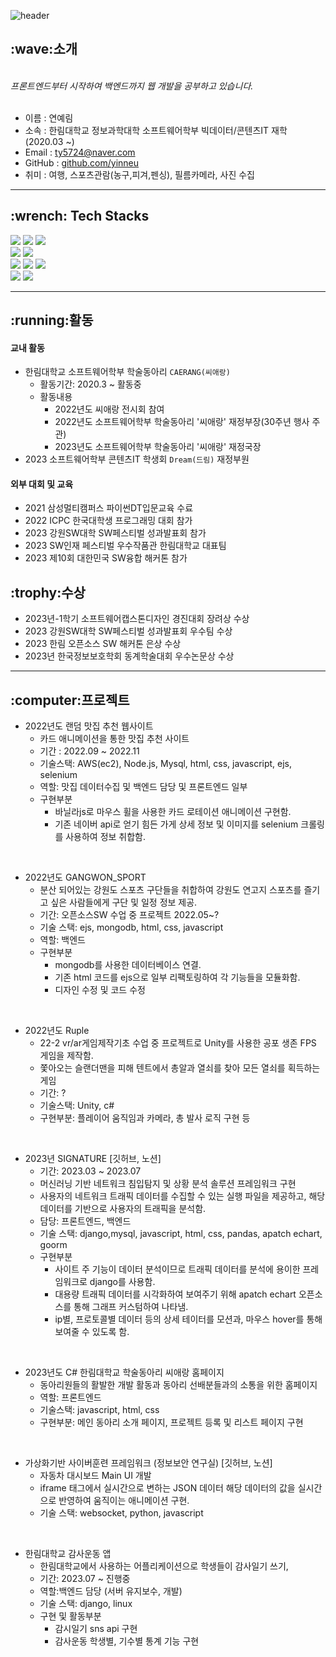 ![header](https://capsule-render.vercel.app/api?type=cylinder&color=auto&height=100&fontAlignY=50&fontSize=30&animation=blinking&section=header&text=Yerim's%20GitHub%&ustomColorList=0,2,2,5,30)
<!--Copyright © 2020 Ye-Chan Kang-->

<h2> :wave:소개 </h2>
<br>
<i>프론트엔드부터 시작하여 백엔드까지 웹 개발을 공부하고 있습니다.</i>
<br>
<br>

- 이름 : 연예림
- 소속 : 한림대학교 정보과학대학 소프트웨어학부 빅데이터/콘텐츠IT 재학 (2020.03 ~)
- Email : ty5724@naver.com
- GitHub : <a href = "https://github.com/yinneu"> github.com/yinneu </a>
- 취미 : 여행, 스포츠관람(농구,피겨,펜싱), 필름카메라, 사진 수집

---
<h2> :wrench: Tech Stacks </h2>

<img src="https://img.shields.io/badge/JAVASCRIPT-F7DF1E?style=for-the-badge&logo=javascript&logoColor=black"/> <img src="https://img.shields.io/badge/HTML5-E34F26?style=for-the-badge&logo=html5&logoColor=white"/> <img src="https://img.shields.io/badge/CSS3-1572B6?style=for-the-badge&logo=CSS3&logoColor=white"/> <br>
<img src="https://img.shields.io/badge/PYTHON-3776AB?style=for-the-badge&logo=PYTHON&logoColor=white"/>
<img src="https://img.shields.io/badge/JAVA-003648?style=for-the-badge&logo=JAVA&logoColor=white"/> <br>
<img src="https://img.shields.io/badge/DJANGO-092E20?style=for-the-badge&logo=DJANGO&logoColor=white"/>
<img src="https://img.shields.io/badge/MYSQL-4479A1?style=for-the-badge&logo=MYSQL&logoColor=white"/>
<img src="https://img.shields.io/badge/NODE.JS-5FA04E?style=for-the-badge&logo=NODE.JS&logoColor=white"/> <br>
<img src="https://img.shields.io/badge/github-181717?style=for-the-badge&logo=github&logoColor=white"/>
<img src="https://img.shields.io/badge/postman-FF6C37?style=for-the-badge&logo=postman&logoColor=white"/>

---
<h2>  :running:활동 </h2>

<h4> 교내 활동 </h4>

-  한림대학교 소프트웨어학부 학술동아리 `CAERANG(씨애랑)` </h4>
   -  활동기간: 2020.3 ~ 활동중 <br>
   - 활동내용 <br>
     - 2022년도 씨애랑 전시회 참여
      - 2022년도 소프트웨어학부 학술동아리 '씨애랑' 재정부장(30주년 행사 주관)
      - 2023년도 소프트웨어학부 학술동아리 '씨애랑' 재정국장
  - 2023 소프트웨어학부 콘텐츠IT 학생회 `Dream(드림)` 재정부원


<h4>외부 대회 및 교육</h4>

- 2021 삼성멀티캠퍼스 파이썬DT입문교육 수료
- 2022 ICPC 한국대학생 프로그래밍 대회 참가
- 2023 강원SW대학 SW페스티벌 성과발표회 참가
- 2023 SW인재 페스티벌 우수작품관 한림대학교 대표팀
- 2023 제10회 대한민국 SW융합 해커톤 참가

<h2>:trophy:수상</h2>
  
- 2023년-1학기 소프트웨어캡스톤디자인 경진대회 장려상 수상
- 2023 강원SW대학 SW페스티벌 성과발표회 우수팀 수상
- 2023 한림 오픈소스 SW 해커톤 은상 수상
- 2023년 한국정보보호학회 동계학술대회 우수논문상 수상
  
---
<h2> :computer:프로젝트 </h2>

- 2022년도 랜덤 맛집 추천 웹사이트
  - 카드 애니메이션을 통한 맛집 추천 사이트
  - 기간 : 2022.09 ~ 2022.11
  - 기술스택: AWS(ec2), Node.js, Mysql, html, css, javascript, ejs, selenium
  - 역할: 맛집 데이터수집 및 백엔드 담당 및 프론트엔드 일부
  - 구현부분
    - 바닐라js로 마우스 휠을 사용한 카드 로테이션 애니메이션 구현함.
    - 기존 네이버 api로 얻기 힘든 가게 상세 정보 및 이미지를 selenium 크롤링를 사용하여 정보 취합함.
   
<br>
  
- 2022년도 GANGWON_SPORT
  - 분산 되어있는 강원도 스포츠 구단들을 취합하여 강원도 연고지 스포츠를 즐기고 싶은 사람들에게 구단 및 일정 정보 제공.
  - 기간: 오픈소스SW 수업 중 프로젝트 2022.05~?
  - 기술 스택: ejs, mongodb, html, css, javascript
  - 역할: 백엔드
  - 구현부분
       - mongodb를 사용한 데이터베이스 연결.
       - 기존 html 코드를 ejs으로 일부 리팩토링하여 각 기능들을 모듈화함.
       - 디자인 수정 및 코드 수정
   
<br>


- 2022년도 Ruple
   - 22-2 vr/ar게임제작기초 수업 중 프로젝트로 Unity를 사용한 공포 생존 FPS 게임을 제작함.
   - 쫓아오는 슬랜더맨을 피해 텐트에서 총알과 열쇠를 찾아 모든 열쇠를 획득하는 게임
  - 기간: ?
  - 기술스택: Unity, c#
  - 구현부분: 플레이어 움직임과 카메라, 총 발사 로직 구현 등

<br>


- 2023년 SIGNATURE [깃허브, 노션]
  - 기간: 2023.03 ~ 2023.07
  - 머신러닝 기반 네트워크 침입탐지 및 상황 분석 솔루션 프레임워크 구현
   - 사용자의 네트워크 트래픽 데이터를 수집할 수 있는 실행 파일을 제공하고, 해당 데이터를 기반으로 사용자의 트래픽을 분석함.
   - 담당: 프론트엔드, 백엔드
   - 기술 스택: django,mysql, javascript, html, css, pandas, apatch echart, goorm
   - 구현부분
       - 사이트 주 기능이 데이터 분석이므로 트래픽 데이터를 분석에 용이한 프레임워크로 django를 사용함.
       - 대용량 트래픽 데이터를 시각화하여 보여주기 위해 apatch echart 오픈소스를 통해 그래프 커스텀하여 나타냄.
       - ip별, 프로토콜별 데이터 등의 상세 테이터를 모션과, 마우스 hover를 통해 보여줄 수 있도록 함.
     
<br>

- 2023년도 C# 한림대학교 학술동아리 씨애랑 홈페이지
   - 동아리원들의 활발한 개발 활동과 동아리 선배분들과의 소통을 위한 홈페이지
   - 역할: 프론트엔드
   - 기술스택: javascript, html, css
   - 구현부분: 메인 동아리 소개 페이지, 프로젝트 등록 및 리스트 페이지 구현
     
<br>

- 가상화기반 사이버훈련 프레임워크 (정보보안 연구실) [깃허브, 노션]
   - 자동차 대시보드 Main UI 개발
   - iframe 태그에서 실시간으로 변하는 JSON 데이터 해당 데이터의 값을 실시간으로 반영하여 움직이는 애니메이션 구현.
   - 기술 스택: websocket, python, javascript
     
<br>

- 한림대학교 감사운동 앱
  - 한림대학교에서 사용하는 어플리케이션으로 학생들이 감사일기 쓰기,
  - 기간: 2023.07 ~ 진행중   
   - 역할:백엔드 담당 (서버 유지보수, 개발)
   - 기술 스택: django, linux
  - 구현 및 활동부분
      - 감시일기 sns api 구현
      - 감사운동 학생별, 기수별 통계 기능 구현
     
<br>

